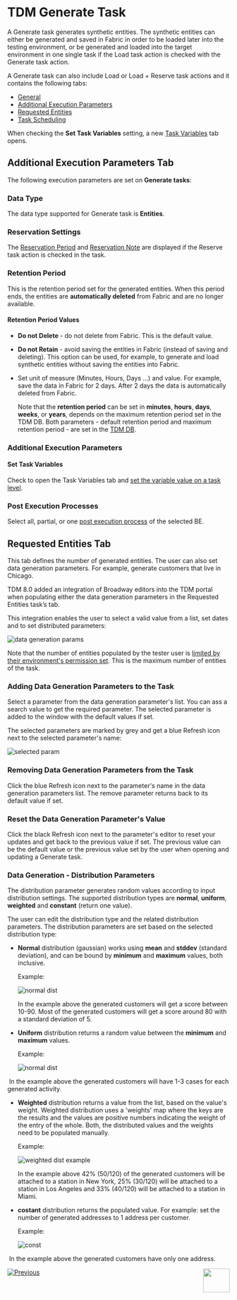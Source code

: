 # TDM Generate Task

A Generate task generates synthetic entities. The synthetic entities can either be generated and saved in Fabric in order to be loaded later into the testing environment, or be generated and loaded into the target environment in one single task if the Load task action is checked with the Generate task action.

A Generate task can also include Load or Load + Reserve task actions and it contains the following tabs:

- [General](14a_task_general_tab.md)
- [Additional Execution Parameters](#additional-execution-parameters-tab)
- [Requested Entities](#requested-entities-tab)
- [Task Scheduling](22_task_execution_timing_tab.md)

When checking the **Set Task Variables** setting, a new [Task Variables](23_task_globals_tab.md) tab opens.

## Additional Execution Parameters Tab

The following execution parameters are set on **Generate tasks**:

### Data Type

The data type supported for Generate task is **Entities**. 

### Reservation Settings

The [Reservation Period](17_load_task_regular_mode.md#reservation-period) and [Reservation Note](17_load_task_regular_mode.md#reservation-note) are displayed if the Reserve task action is checked in the task.

### Retention Period

This is the retention period set for the generated entities. When this period ends, the entities are **automatically deleted** from Fabric and are no longer available. 

#### Retention Period Values

- **Do not Delete** - do not delete from Fabric. This is the default value.

- **Do not Retain** - avoid saving the entities in Fabric (instead of saving and deleting). This option can be used, for example, to generate and load synthetic entities without saving the entities into Fabric.

- Set unit of measure (Minutes, Hours, Days ...) and value. For example, save the data in Fabric for 2 days. After 2 days the data is automatically deleted from Fabric.

  Note that the **retention period** can be set in **minutes**, **hours**, **days**, **weeks**, or **years**, depends on the maximum retention period set in the TDM DB. Both parameters - default retention period and maximum retention period - are set in the [TDM DB](/articles/TDM/tdm_configuration/02_tdmdb_general_parameters.md).

### Additional Execution Parameters

#### Set Task Variables 

Check to open the Task Variables tab and [set the variable value on a task level](23_task_globals_tab.md).

### Post Execution Processes

Select all, partial, or one [post execution process](04_tdm_gui_business_entity_window.md#post-execution-processes-tab) of the selected BE.



## Requested Entities Tab

This tab defines the number of generated entities. The user can also set data generation parameters. For example, generate customers that live in Chicago. 

TDM 8.0 added an integration of Broadway editors into the TDM portal when populating either the data generation parameters in the Requested Entities task’s tab.

This integration enables the user to select a valid value from a list, set dates and to set distributed parameters:

![data generation params](images/generate_task_data_generation_params.png)



Note that the number of entities populated by the tester user is [limited by their environment's permission set](10_environment_roles_tab.md#read-and-write-and-number-of-entities). This is the maximum number of entities of the task. 

### Adding Data Generation Parameters to the Task 

Select a parameter from the data generation parameter's list. You can ass a search value to get the required parameter. The selected parameter is added to the window with the default values if set.

The selected parameters are marked by grey and get a blue Refresh icon next to the selected parameter's name:

![selected param](images/data_generation_params_list.png)

### Removing Data Generation Parameters from the Task 

Click the blue Refresh icon next to the parameter's name in the data generation parameters list. The remove parameter returns back to its default value if set.

### Reset the Data Generation Parameter's Value

Click the black Refresh icon next to the parameter's editor to reset your updates and get back to the previous value if set. The previous value can be the default value or the previous value set by the user when opening and updating a Generate task.

### Data Generation - Distribution Parameters

The distribution parameter generates random values according to input distribution settings. The supported distribution types are **normal**, **uniform**, **weighted** and **constant** (return one value).

The user can edit the distribution type and the related distribution parameters. The distribution parameters are set based on the selected distribution type:

- **Normal** distribution (gaussian) works using **mean** and **stddev** (standard deviation), and can be bound by **minimum** and **maximum** values, both inclusive.

  Example:

  ![normal dist](images/normal_dist_example.png)

  In the example above the generated customers will get a score between 10-90. Most of the generated customers will get a score around 80 with a standard deviation of 5.

   

- **Uniform** distribution returns a random value between the **minimum** and **maximum** values.

  Example:

  ![normal dist](images/uniform_dist_example.png)

 

​		In the example above the generated customers will have 1-3 cases for each generated activity.

- **Weighted** distribution returns a value from the list, based on the value's weight. Weighted distribution uses a 'weights' map where the keys are the results and the values are positive numbers indicating the weight of the entry of the whole. Both, the distributed values and the weights need to be populated manually.

  Example:

  ![weighted dist example](images/weighted_dist_example.png)

  In the example above 42% (50/120) of the generated customers will be attached to a station in New York, 25% (30/120) will be attached to a station in Los Angeles and 33% (40/120) will be attached to a station in Miami.

  

- **costant** distribution returns the populated value. For example: set the number of generated addresses to 1 address per customer.

  Example:

  ![const](images/const_dist_example.png)

​	In the example above the generated customers have only one address.









 [![Previous](/articles/images/Previous.png)](16_extract_task.md)[<img align="right" width="60" height="54" src="/articles/images/Next.png">](17_load_task_regular_mode.md)

